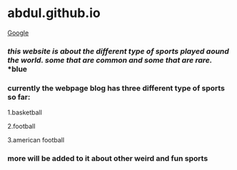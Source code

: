 # abdul.github.io
[Google](https://abdulrazeg.github.io//) 

### _this website is about the different type of sports played aound the world. some that are common and some that are rare._ *blue

### currently the webpage blog has three different type of sports so far:

1.basketball

2.football

3.american football

### more will be added to it about other weird and fun sports

